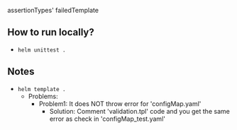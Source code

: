 assertionTypes' failedTemplate

## How to run locally?
* `helm unittest .`

## Notes
* `helm template .`
  * Problems:
    * Problem1: It does NOT throw error for 'configMap.yaml'
      * Solution: Comment 'validation.tpl' code and you get the same error as check in 'configMap_test.yaml'
